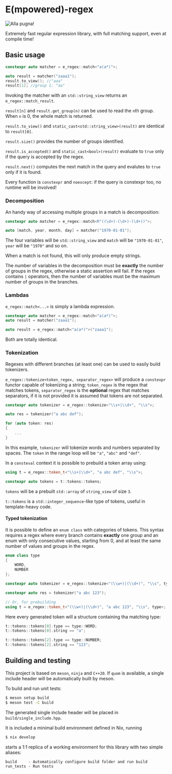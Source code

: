# E(mpowered)-regex

![Alla pugna!](https://img.shields.io/badge/ALLA-PUGNA-F70808?style=for-the-badge)

Extremely fast regular expression library, with full matching support, even at compile time!

## Basic usage

```cpp
constexpr auto matcher = e_regex::match<"a(a*)">;

auto result = matcher("zaaa1");
result.to_view(); //"aaa"
result[1]; //group 1: "aa"
```

Invoking the matcher with an `std::string_view` returns an `e_regex::match_result`.

`result[n]` and `result.get_group(n)` can be used to read the `n`th group. When `n` is 0, the whole match is returned.

`result.to_view()` and `static_cast<std::string_view>(result)` are identical to `result[0]`.

`result.size()` provides the number of groups identified.

`result.is_accepted()` and `static_cast<bool>(result)` evaluate to `true` only if the query is accepted by the regex.

`result.next()` computes the next match in the query and evalutes to `true` only if it is found.

Every function is `constexpr` and `noexcept`: if the query is constexpr too, no runtime will be involved!

### Decomposition

An handy way of accessing multiple groups in a match is decomposition:

```cpp
constexpr auto matcher = e_regex::match<R"((\d+)-(\d+)-(\d+))">;

auto [match, year, month, day] = matcher("1970-01-01");
```

The four variables will be `std::string_view` and `match` will be `"1970-01-01"`, `year` will be `"1970"` and so on.

When a match is not found, this will only produce empty strings.

The number of variables in the decomposition must be **exactly** the number of groups in the regex, otherwise a static assertion will fail. If the regex contains `|` operators, then the number of variables must be the maximum number of groups in the branches.

### Lambdas

`e_regex::match<...>` is simply a lambda expression.

```cpp
constexpr auto matcher = e_regex::match<"a(a*)">;
auto result = matcher("zaaa1");

auto result = e_regex::match<"a(a*)">("zaaa1");
```

Both are totally identical.

### Tokenization

Regexes with different branches (at least one) can be used to easily build tokenizers.

`e_regex::tokenize<token_regex, separator_regex>` will produce a `constexpr` functor capable of tokenizing a string; `token_regex` is the regex that matches tokens, `separator_regex` is the **optional** regex that matches separators, if it is not provided it is assumed that tokens are not separated.

```cpp
constexpr auto tokenizer = e_regex::tokenize<"\\s+|\\d+", "\\s">;

auto res = tokenizer("a abc def");

for (auto token: res)
{
    ...
}
```

In this example, `tokenizer` will tokenize words and numbers separated by spaces. The `token` in the range loop will be `"a"`, `"abc"` and `"def"`.

In a `consteval` context it is possible to prebuild a token array using:

```cpp
using t = e_regex::token_t<"\\s+|\\d+", "a abc def", "\\s">;

constexpr auto tokens = t::tokens::tokens;
```

`tokens` will be a prebuilt `std::array` of `string_view` of size `3`.

`t::tokens` is a `std::integer_sequence`-like type of tokens, useful in template-heavy code.

#### **Typed tokenization**

It is possible to define an `enum class` with categories of tokens. This syntax requires a regex where every branch contains **exactly** one group and an enum with only consecutive values, starting from 0, and at least the same number of values and groups in the regex.

```cpp
enum class type
{
    WORD,
    NUMBER
};

constexpr auto tokenizer = e_regex::tokenize<"(\\w+)|(\\d+)", "\\s", type>;

constexpr auto res = tokenizer("a abc 123");

// Or, for prebuilding
using t = e_regex::token_t<"(\\w+)|(\\d+)", "a abc 123", "\\s", type>;
```

Here every generated token will a structure containing tha matching type:

```cpp
t::tokens::tokens[0].type == type::WORD;
t::tokens::tokens[0].string == "a";

t::tokens::tokens[2].type == type::NUMBER;
t::tokens::tokens[2].string == "123";
```


## Building and testing

This project is based on `meson`, `ninja` and `C++20`. If `quom` is available, a single include header will be automatically built by meson.

To build and run unit tests:
```bash
$ meson setup build
$ meson test -C build
```

The generated single include header will be placed in `build/single_include.hpp`.

It is included a minimal build environment defined in Nix, running
```bash
$ nix develop
```

starts a 1:1 replica of a working environment for this library with two simple aliases:

```
build     - Automatically configure build folder and run build
run_tests - Run tests
```
